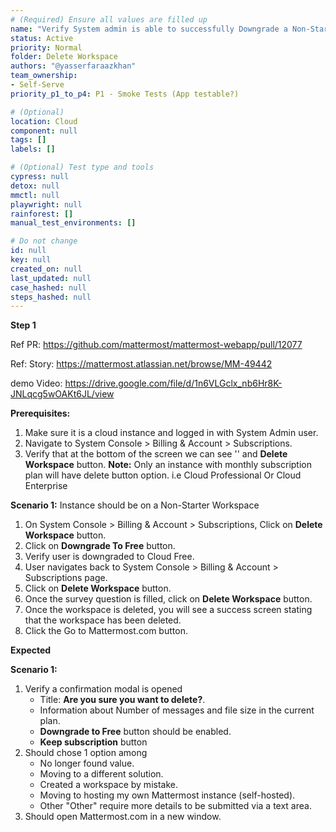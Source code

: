 ```yaml
---
# (Required) Ensure all values are filled up
name: "Verify System admin is able to successfully Downgrade a Non-Starter Workspace"
status: Active
priority: Normal
folder: Delete Workspace
authors: "@yasserfaraazkhan"
team_ownership: 
- Self-Serve
priority_p1_to_p4: P1 - Smoke Tests (App testable?)

# (Optional)
location: Cloud
component: null
tags: []
labels: []

# (Optional) Test type and tools
cypress: null
detox: null
mmctl: null
playwright: null
rainforest: []
manual_test_environments: []

# Do not change
id: null
key: null
created_on: null
last_updated: null
case_hashed: null
steps_hashed: null
---
```


**Step 1**

Ref PR: https://github.com/mattermost/mattermost-webapp/pull/12077

Ref: Story: https://mattermost.atlassian.net/browse/MM-49442

demo Video: https://drive.google.com/file/d/1n6VLGclx_nb6Hr8K-JNLqcg5wOAKt6JL/view

**Prerequisites:**

1. Make sure it is a cloud instance and logged in with System Admin user.
2. Navigate to System Console > Billing & Account > Subscriptions.
3. Verify that at the bottom of the screen we can see '<Workspace name >' and **Delete Workspace** button.
   **Note:** Only an instance with monthly subscription plan will have delete button option. i.e Cloud Professional Or Cloud Enterprise

**Scenario 1:**
Instance should be on a Non-Starter Workspace

1. On System Console > Billing & Account > Subscriptions, Click on **Delete Workspace** button.
2. Click on **Downgrade To Free** button.
3. Verify user is downgraded to Cloud Free.
4. User navigates back to System Console > Billing & Account > Subscriptions page.
5. Click on **Delete Workspace** button.
6. Once the survey question is filled, click on **Delete Workspace** button.
7. Once the workspace is deleted, you will see a success screen stating that the workspace has been deleted.
8. Click the Go to Mattermost.com button.

**Expected**

**Scenario 1:**

1. Verify a confirmation modal is opened
   - Title: **Are you sure you want to delete?**.
   - Information about Number of messages and file size in the current plan.
   - **Downgrade to Free** button should be enabled.
   - **Keep subscription** button
2. Should chose 1 option among
   - No longer found value.
   - Moving to a different solution.
   - Created a workspace by mistake.
   - Moving to hosting my own Mattermost instance (self-hosted).
   - Other
     "Other" require more details to be submitted via a text area.
3. Should open Mattermost.com in a new window.
